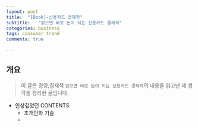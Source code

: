 ```yaml
---
layout: post
title:  "[Book]-신용카드 경제학"
subtitle:   "읽으면 바로 돈이 되는 신용카드 경제학"
categories: business
tags: consumer trend
comments: true

---
```

## 개요
> 이 글은 경영,경제책 `읽으면 바로 돈이 되는 신용카드 경제학`의 내용을 읽고난 제 생각을 정리한 글입니다.


- 인상깊었던 CONTENTS
	- 초개인화 기술
	- 